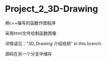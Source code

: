 # Project_2_3D-Drawing
用c++编写的函数作图程序  

采用html文件绘制函数图像   

详情请见：“3D_Drawing 介绍视频” in this branch.  

源码在另一个分支中储存  

